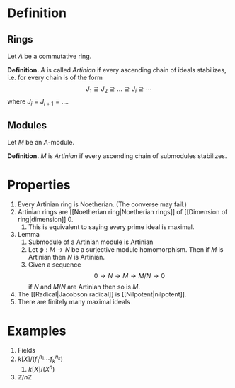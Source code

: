 # Definition
## Rings
Let $A$ be a commutative ring.

**Definition.** $A$ is called *Artinian* if every ascending chain of ideals stabilizes, i.e. for every chain is of the form
$$
J_1\supseteq J_2\supseteq\dots\supseteq J_i\supseteq\cdots
$$
where $J_i=J_{i+1}=\dots$.

## Modules
Let $M$ be an $A$-module.

**Definition.** $M$ is *Artinian* if every ascending chain of submodules stabilizes.

# Properties
1. Every Artinian ring is Noetherian. (The converse may fail.)
2. Artinian rings are [[Noetherian ring|Noetherian rings]] of [[Dimension of ring|dimension]] 0. 
	1. This is equivalent to saying every prime ideal is maximal.
3. Lemma
	1. Submodule of a Artinian module is Artinian
	2. Let $\phi:M\to N$ be a surjective module homomorphism. Then if $M$ is Artinian then $N$ is Artinian.
	3.  Given a sequence $$0\to N\to M\to M/N\to 0$$ if $N$ and $M/N$ are Artinian then so is $M$.
4. The [[Radical|Jacobson radical]] is [[Nilpotent|nilpotent]].
5. There are finitely many maximal ideals

# Examples
1. Fields
2. $k[X]/(f_1^{n_1}\cdots f_k^{n_k})$
	1. $k[X]/(X^n)$
3. $\mathbb{Z}/n\mathbb{Z}$
